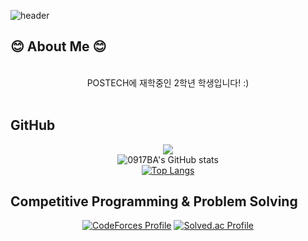 ![header](https://capsule-render.vercel.app/api?type=waving&fontColor=ffffff&color=0:43C6AC,100:191654&text=Welcome%20to%20woojin024's%20GitHub%20👋&animation=twinkling&fontSize=35&fontAlignY=40&fontAlign=65&height=250)

<h2><b>😊 About Me 😊</b></h2>
<div align='center'>
<br />
POSTECH에 재학중인 2학년 학생입니다! :)
</div>
<br />

<h2><b> GitHub </b></h2>

<div align='center'>

<a href="https://opgc.me/#/users/0917ba" target="_blank"><img src="https://api.opgc.me/githubs/users/0917ba/tag/?theme=basic" /></a> <br />
![0917BA's GitHub stats](https://github-readme-stats.vercel.app/api?username=0917ba&show_icons=true&theme=transparnet&count_private=true) <br />
[![Top Langs](https://github-readme-stats.vercel.app/api/top-langs/?username=0917ba&count_private=true)](https://github.com/anuraghazra/github-readme-stats) <br />

</div>


<h2><b>Competitive Programming & Problem Solving</b></h2>

<div align='center'>

[![CodeForces Profile](https://cf.leed.at?id=0917ba)](https://codeforces.com/profile/0917ba)
[![Solved.ac Profile](http://mazassumnida.wtf/api/v2/generate_badge?boj=0917ba)](https://solved.ac/0917ba/) <br/>

</div>

<br />
  
